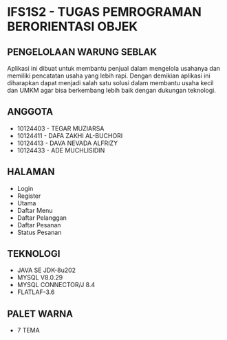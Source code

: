 # IFS1S2 - TUGAS PEMROGRAMAN BERORIENTASI OBJEK

## PENGELOLAAN WARUNG SEBLAK

Aplikasi ini dibuat untuk membantu penjual dalam mengelola usahanya dan memiliki pencatatan usaha yang lebih rapi. Dengan demikian aplikasi ini diharapkan dapat menjadi salah satu solusi dalam membantu usaha kecil dan UMKM agar bisa berkembang lebih baik dengan dukungan teknologi.

## ANGGOTA

- 10124403 - TEGAR MUZIARSA
- 10124411 - DAFA ZAKHI AL-BUCHORI
- 10124413 - DAVA NEVADA ALFRIZY
- 10124433 - ADE MUCHLISIDIN

## HALAMAN

- Login
- Register
- Utama
- Daftar Menu
- Daftar Pelanggan
- Daftar Pesanan
- Status Pesanan

## TEKNOLOGI

- JAVA SE JDK-8u202
- MYSQL V8.0.29
- MYSQL CONNECTOR/J 8.4
- FLATLAF-3.6

## PALET WARNA

- 7 TEMA
